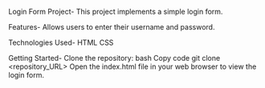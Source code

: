 Login Form Project-
This project implements a simple login form.

Features-
Allows users to enter their username and password.

Technologies Used-
HTML
CSS

Getting Started-
Clone the repository:
bash
Copy code
git clone <repository_URL>
Open the index.html file in your web browser to view the login form.
